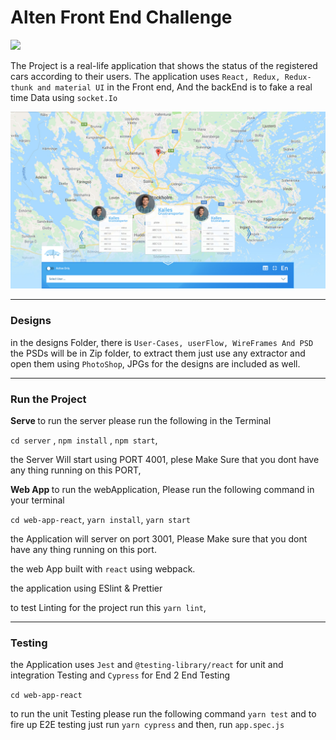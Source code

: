 <h1>Alten Front End Challenge</h1>

<a href="https://www.codacy.com/manual/mo-fouad/Alten-FrontEnd-Code-Challenge?utm_source=github.com&amp;utm_medium=referral&amp;utm_content=mo-fouad/Alten-FrontEnd-Code-Challenge&amp;utm_campaign=Badge_Grade_Dashboard"><img src="https://api.codacy.com/project/badge/Grade/c6b4b72aee604a6a81ea0a657deb6025?isInternal=true"></a>

The Project is a real-life application that shows the status of the registered cars according to their users.
The application uses `React, Redux, Redux-thunk and material UI` in the Front end,
And the backEnd is to fake a real time Data using `socket.Io`

![alt text](https://github.com/mo-fouad/Alten-FrontEnd-Code-Challenge/blob/master/designs/PSDs/2---Home-Start---Map-View---users.jpg)


---

### Designs

in the designs Folder, there is `User-Cases, userFlow, WireFrames And PSD` the PSDs will be in Zip folder,
to extract them just use any extractor and open them using `PhotoShop`, JPGs for the designs are included as well. 

---

### Run the Project

<b> Serve </b>
to run the server please run the following in the Terminal

`cd server` , `npm install` , `npm start`,

the Server Will start using PORT 4001, plese Make Sure that you dont have any thing running on this PORT, 

<b> Web App </b>
to run the webApplication, Please run the following command in your terminal

`cd web-app-react`, `yarn install`, `yarn start`

the Application will server on port 3001, Please Make sure that you dont have any thing running on this port.

the web App built with `react` using webpack.

the application using ESlint & Prettier

to test Linting for the project run this  `yarn lint`,

---

### Testing

the Application uses `Jest` and `@testing-library/react` for unit and integration Testing
and `Cypress` for End 2 End Testing

`cd web-app-react`

to run the unit Testing please run the following command `yarn test`
and to fire up E2E testing just run `yarn cypress` and then, run `app.spec.js`

